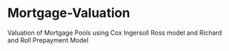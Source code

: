 # Mortgage-Valuation
Valuation of Mortgage Pools using Cox Ingersoll Ross model and Richard and Roll Prepayment Model
